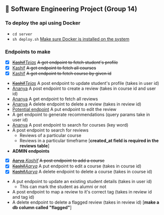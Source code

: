 ## 🚧 **Software Engineering Project (Group 14)**

### **To deploy the api using Docker**
- `cd server`
- `sh deploy.sh` [Make sure Docker is installed on the system](https://docs.docker.com/engine/install)

### **Endpoints to make**
- [x] [~~Kashif~~*Tejas*]() ~~A get endpoint to fetch student's profile~~
- [x] [Kashif]() ~~A get endpoint to fetch all courses~~
- [x] [Kashif]() ~~A get endpoint to fetch course by given id~~
- [~~Kashif~~*Tejas*]() A post endpoint to update student's profile (takes in user id)
- [Ananya]() A post endpoint to create a review (takes in course id and user id)
- [Ananya]() A get endpoint to fetch all reviews
- [Ananya]() A delete endpoint to delete a review (takes in review id)
- [Potential endpoint]() A put endpoint to edit the review
- A get endpoint to generate recommendations (query params take in user id)
- [Ananya]() A post endpoint to search for courses (key word)
- A post endpoint to search for reviews
  - Reviews of a particular course
  - Reviews in a particular timeframe [**created_at field is required in the reviews table**]
- **ADMIN endpoints**
- [x] [~~Aarya~~ *Kashif*]() ~~A post endpoint to add a course~~
- [x] [~~Kashif~~*Aarya*]() A put endpoint to edit a course (takes in course id)
- [x] [~~Kashif~~*Aarya*]() A delete endpoint to delete a course (takes in course id)
- A put endpoint to update an existing student details (takes in user id)
  - This can mark the student as alumni or not
- A post endpoint to map a review to it's correct tag (takes in review id and tag id)
- A delete endpoint to delete a flagged review (takes in review id) [**make a db column called "flagged"**]
